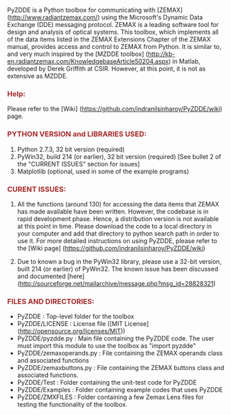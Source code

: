 PyZDDE is a Python toolbox for communicating with [ZEMAX] (http://www.radiantzemax.com/)  using the Microsoft's Dynamic Data Exchange (DDE) messaging protocol. ZEMAX is a leading software tool for design and analysis of optical systems. This toolbox, which implements all of the data items listed in the ZEMAX Extensions Chapter of the ZEMAX manual, provides access and control to ZEMAX from Python. It is similar to, and very much inspired by the [MZDDE toolbox] (http://kb-en.radiantzemax.com/KnowledgebaseArticle50204.aspx) in Matlab, developed by Derek Griffith at CSIR. However, at this point, it is not as extensive as MZDDE.

### <font color='brown'>Help:</font>
Please refer to the [Wiki] (https://github.com/indranilsinharoy/PyZDDE/wiki) page.

### <font color='brown'>PYTHON VERSION and LIBRARIES USED:</font>

1.   Python 2.7.3, 32 bit version (required)
2.   PyWin32, build 214 (or earlier), 32 bit version (required) [See bullet 2 of the "CURRENT ISSUES" section for issues] 
3.   Matplotlib (optional, used in some of the example programs)


### <font color='brown'>CURENT ISSUES:</font>

1.   All the functions (around 130) for accessing the data items that ZEMAX has made available have been written. However, the codebase is in rapid development phase. Hence, a distribution version is not available at this point in time. Please download the code to a local directory in your computer and add that directory to python search path in order to use it. For more detailed instructions on using PyZDDE, please refer to the [Wiki page] (https://github.com/indranilsinharoy/PyZDDE/wiki)

2.   Due to known a bug in the PyWin32 library, please use a 32-bit version, built 214 (or earlier) of PyWin32. The known issue has been discussed and documented [here] (http://sourceforge.net/mailarchive/message.php?msg_id=28828321)


### <font color='brown'>FILES AND DIRECTORIES:</font>

*  PyZDDE                     : Top-level folder for the toolbox 
*  PyZDDE/LICENSE      : License file ([MIT License] (http://opensource.org/licenses/MIT))
*  PyZDDE/pyzdde.py   : Main file containing the PyZDDE code. The user must import this module to use the toolbox as "import pyzdde"
*  PyZDDE/zemaxoperands.py     : File containing the ZEMAX operands class and associated functions
*  PyZDDE/zemaxbuttons.py       : File containing the ZEMAX buttons class and associated functions.
*  PyZDDE/Test             : Folder containing the unit-test code for PyZDDE 
*  PyZDDE/Examples     : Folder containing example codes that uses PyZDDE
*  PyZDDE/ZMXFILES    : Folder containing a few Zemax Lens files for testing the functionality of the toolbox.


